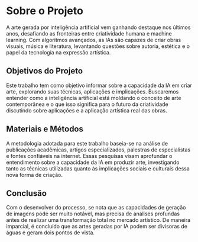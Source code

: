 # Sobre o Projeto

A arte gerada por inteligência artificial vem ganhando destaque nos últimos anos, desafiando as fronteiras entre criatividade humana e machine learning. Com algoritmos avançados, as IAs são capazes de criar obras visuais, música e literatura, levantando questões sobre autoria, estética e o papel da tecnologia na expressão artística.

## Objetivos do Projeto

Este trabalho tem como objetivo informar sobre a capacidade da IA em criar arte, explorando suas técnicas, aplicações e implicações. Buscaremos entender como a inteligência artificial está moldando o conceito de arte contemporânea e o que isso significa para o futuro da criatividade discutindo sobre aplicações e a aplicação artística real das obras.

## Materiais e Métodos

A metodologia adotada para este trabalho baseia-se na análise de publicações acadêmicas, artigos especializados, palestras de especialistas e fontes confiáveis na internet. Essas pesquisas visam aprofundar o entendimento sobre a capacidade da IA em produzir arte, investigando tanto as técnicas utilizadas quanto às implicações sociais e culturais dessa nova forma de criação.

## Conclusão

Com o desenvolver do processo, se nota que as capacidades de geração de imagens pode ser muito notável, mas precisa de análises profundas antes de realizar uma transformação total no mercado artístico. De maneira imparcial, é concluído que as artes geradas por IA podem ser divisoras de águas e geram dois pontos de vista.


[routing]: https://vuejs.press/guide/page.html#routing
[content]: https://vuejs.press/guide/page.html#content
[synatex-extensions]: https://vuejs.press/guide/markdown.html#syntax-extensions
[vue-feature]: https://vuejs.press/guide/markdown.html#using-vue-in-markdown
[config]: https://vuejs.press/guide/configuration.html#client-config-file
[client-config]: https://vuejs.press/guide/configuration.html#client-config-file
[frontmatter]: https://vuejs.press/guide/page.html#frontmatter
[navbar]: https://vuejs.press/reference/default-theme/config.html#navbar
[sidebar]: https://vuejs.press/reference/default-theme/config.html#sidebar
[default-theme]: https://vuejs.press/reference/default-theme/
[style]: https://vuejs.press/reference/default-theme/styles.html#style-file
